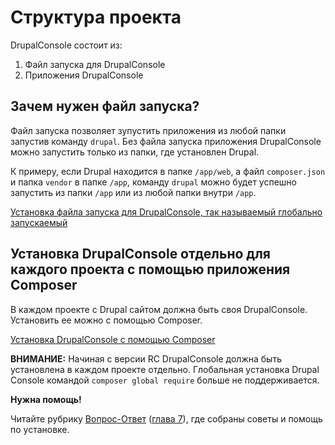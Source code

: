 # Структура проекта

DrupalConsole состоит из:

1. Файл запуска для DrupalConsole
2. Приложения DrupalConsole

## Зачем нужен файл запуска?

Файл запуска позволяет зупустить приложения из любой папки запустив команду `drupal`.
Без файла запуска приложения DrupalConsole можно запустить только из папки, где установлен Drupal.

К примеру, если Drupal находится в папке `/app/web`, а файл `composer.json` и папка `vendor` в папке `/app`, команду `drupal` можно будет успешно запустить из папки `/app` или из любой папки внутри `/app`.

[Установка файла запуска для DrupalConsole, так называемый глобально запускаемый](./launcher.md)

## Установка DrupalConsole отдельно для каждого проекта с помощью приложения Composer

В каждом проекте с Drupal сайтом должна быть своя DrupalConsole. Установить ее можно с помощью Composer.

[Установка DrupalConsole с помощью Composer](./composer.md) 

**ВНИМАНИЕ:** Начиная с версии RC DrupalConsole должна быть установлена в каждом проекте отдельно. Глобальная установка Drupal Console командой `composer global require` больше не поддерживается.

**Нужна помощь!**

Читайте рубрику [Вопрос-Ответ](../drupal_console_faq/installation-problems.md) ([глава 7](../SUMMARY.md)), где собраны советы и помощь по установке.
